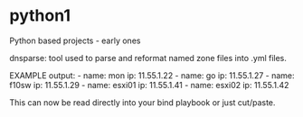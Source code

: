# python1
Python based projects - early ones

dnsparse: tool used to parse and reformat named zone files into .yml files.

 EXAMPLE output: 
          - name:  mon
            ip:  11.55.1.22
          - name:  go
            ip:  11.55.1.27
          - name:  f10sw
            ip:  11.55.1.29
          - name:  esxi01
            ip:  11.55.1.41
          - name:  esxi02
            ip:  11.55.1.42 

 This can now be read directly into your bind playbook or just cut/paste.
